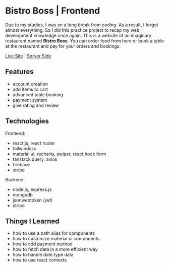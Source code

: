 # Bistro Boss | Frontend

Due to my studies, I was on a long break from coding. As a result, I forgot almost everything. So I did this practice project to recap my web development knowledge once again. This is a website of an imaginary restaurant named **Bistro Boss**. You can order food from here or book a table at the restaurant and pay for your orders and bookings.

[Live Site](https://gs-bistro-boss-restaurant.web.app/) | [Server Side](https://github.com/genuinestalwart/bistro-boss-backend)

## Features

- account creation
- add items to cart
- advanced table booking
- payment system
- give rating and review

## Technologies

Frontend:

- react.js, react router
- tailwindcss
- material ui, recharts, swiper, react hook form
- tanstack query, axios
- firebase
- stripe

Backend:

- node.js, express.js
- mongodb
- jsonwebtoken (jwt)
- stripe

## Things I Learned

- how to use a path alias for components
- how to customize material ui components
- how to add payment method
- how to fetch data in a more efficient way
- how to handle date type data
- how to use react contexts
